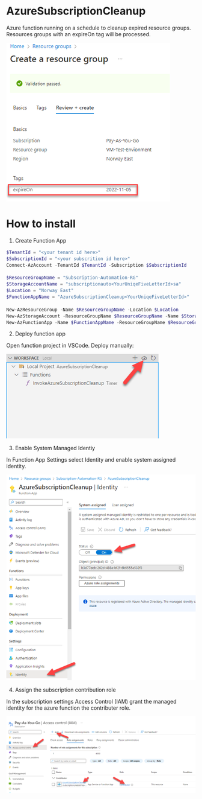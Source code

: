 # AzureSubscriptionCleanup
Azure function running on a schedule to cleanup expired resource groups. Resources groups with an expireOn tag will be processed.

![DocumentationImage](/doc/images/expireOn.png)

# How to install

1. Create Function App

```PowerShell
$TenantId = "<your tenant id here>"
$SubscriptionId = "<your subscrition id here>" 
Connect-AzAccount -TenantId $TenantId -Subscription $SubscriptionId

$ResourceGroupName = "Subscription-Automation-RG"
$StorageAccountName = "subscriptionauto<YourUniqeFiveLetterId>sa"
$Location = "Norway East"
$FunctionAppName = "AzureSubscriptionCleanup<YourUniqeFiveLetterId>"

New-AzResourceGroup -Name $ResourceGroupName -Location $Location
New-AzStorageAccount -ResourceGroupName $ResourceGroupName -Name $StorageAccountName -Location $Location -SkuName "Standard_LRS"
New-AzFunctionApp -Name $FunctionAppName -ResourceGroupName $ResourceGroupName -Location $Location -StorageAccountName $StorageAccountName -Runtime PowerShell -OSType Windows -RuntimeVersion 7.4 -FunctionsVersion 4
```

2.  Deploy function app

Open function project in VSCode. Deploy manually:

![DocumentationImage](/doc/images/Deploy.png)


3.  Enable System Managed Identiy

In Function App Settings select Identity and enable system assigned identity.

![DocumentationImage](/doc/images/Identity.png)

4.  Assign the subscription contribution role

In the subscription settings Access Control (IAM) grant the managed identity for the azure function the contributer role.

![DocumentationImage](/doc/images/Contributor.png)

